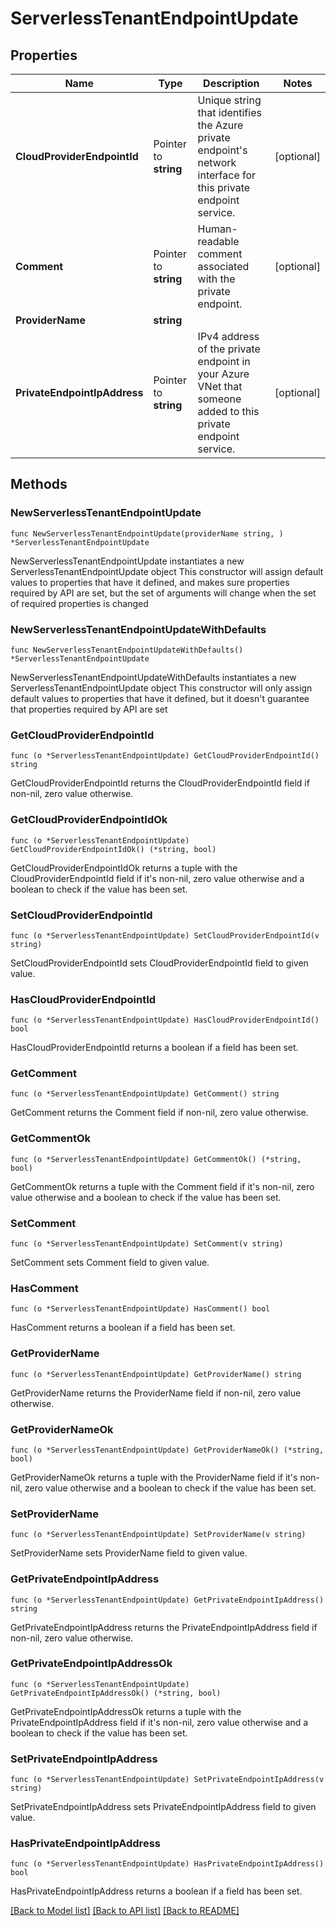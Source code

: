 # ServerlessTenantEndpointUpdate

## Properties

Name | Type | Description | Notes
------------ | ------------- | ------------- | -------------
**CloudProviderEndpointId** | Pointer to **string** | Unique string that identifies the Azure private endpoint&#39;s network interface for this private endpoint service. | [optional] 
**Comment** | Pointer to **string** | Human-readable comment associated with the private endpoint. | [optional] 
**ProviderName** | **string** |  | 
**PrivateEndpointIpAddress** | Pointer to **string** | IPv4 address of the private endpoint in your Azure VNet that someone added to this private endpoint service. | [optional] 

## Methods

### NewServerlessTenantEndpointUpdate

`func NewServerlessTenantEndpointUpdate(providerName string, ) *ServerlessTenantEndpointUpdate`

NewServerlessTenantEndpointUpdate instantiates a new ServerlessTenantEndpointUpdate object
This constructor will assign default values to properties that have it defined,
and makes sure properties required by API are set, but the set of arguments
will change when the set of required properties is changed

### NewServerlessTenantEndpointUpdateWithDefaults

`func NewServerlessTenantEndpointUpdateWithDefaults() *ServerlessTenantEndpointUpdate`

NewServerlessTenantEndpointUpdateWithDefaults instantiates a new ServerlessTenantEndpointUpdate object
This constructor will only assign default values to properties that have it defined,
but it doesn't guarantee that properties required by API are set

### GetCloudProviderEndpointId

`func (o *ServerlessTenantEndpointUpdate) GetCloudProviderEndpointId() string`

GetCloudProviderEndpointId returns the CloudProviderEndpointId field if non-nil, zero value otherwise.

### GetCloudProviderEndpointIdOk

`func (o *ServerlessTenantEndpointUpdate) GetCloudProviderEndpointIdOk() (*string, bool)`

GetCloudProviderEndpointIdOk returns a tuple with the CloudProviderEndpointId field if it's non-nil, zero value otherwise
and a boolean to check if the value has been set.

### SetCloudProviderEndpointId

`func (o *ServerlessTenantEndpointUpdate) SetCloudProviderEndpointId(v string)`

SetCloudProviderEndpointId sets CloudProviderEndpointId field to given value.

### HasCloudProviderEndpointId

`func (o *ServerlessTenantEndpointUpdate) HasCloudProviderEndpointId() bool`

HasCloudProviderEndpointId returns a boolean if a field has been set.

### GetComment

`func (o *ServerlessTenantEndpointUpdate) GetComment() string`

GetComment returns the Comment field if non-nil, zero value otherwise.

### GetCommentOk

`func (o *ServerlessTenantEndpointUpdate) GetCommentOk() (*string, bool)`

GetCommentOk returns a tuple with the Comment field if it's non-nil, zero value otherwise
and a boolean to check if the value has been set.

### SetComment

`func (o *ServerlessTenantEndpointUpdate) SetComment(v string)`

SetComment sets Comment field to given value.

### HasComment

`func (o *ServerlessTenantEndpointUpdate) HasComment() bool`

HasComment returns a boolean if a field has been set.

### GetProviderName

`func (o *ServerlessTenantEndpointUpdate) GetProviderName() string`

GetProviderName returns the ProviderName field if non-nil, zero value otherwise.

### GetProviderNameOk

`func (o *ServerlessTenantEndpointUpdate) GetProviderNameOk() (*string, bool)`

GetProviderNameOk returns a tuple with the ProviderName field if it's non-nil, zero value otherwise
and a boolean to check if the value has been set.

### SetProviderName

`func (o *ServerlessTenantEndpointUpdate) SetProviderName(v string)`

SetProviderName sets ProviderName field to given value.


### GetPrivateEndpointIpAddress

`func (o *ServerlessTenantEndpointUpdate) GetPrivateEndpointIpAddress() string`

GetPrivateEndpointIpAddress returns the PrivateEndpointIpAddress field if non-nil, zero value otherwise.

### GetPrivateEndpointIpAddressOk

`func (o *ServerlessTenantEndpointUpdate) GetPrivateEndpointIpAddressOk() (*string, bool)`

GetPrivateEndpointIpAddressOk returns a tuple with the PrivateEndpointIpAddress field if it's non-nil, zero value otherwise
and a boolean to check if the value has been set.

### SetPrivateEndpointIpAddress

`func (o *ServerlessTenantEndpointUpdate) SetPrivateEndpointIpAddress(v string)`

SetPrivateEndpointIpAddress sets PrivateEndpointIpAddress field to given value.

### HasPrivateEndpointIpAddress

`func (o *ServerlessTenantEndpointUpdate) HasPrivateEndpointIpAddress() bool`

HasPrivateEndpointIpAddress returns a boolean if a field has been set.


[[Back to Model list]](../README.md#documentation-for-models) [[Back to API list]](../README.md#documentation-for-api-endpoints) [[Back to README]](../README.md)


